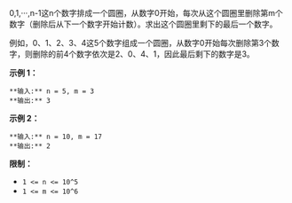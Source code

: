 0,1,···,n-1这n个数字排成一个圆圈，从数字0开始，每次从这个圆圈里删除第m个数字（删除后从下一个数字开始计数）。求出这个圆圈里剩下的最后一个数字。

例如，0、1、2、3、4这5个数字组成一个圆圈，从数字0开始每次删除第3个数字，则删除的前4个数字依次是2、0、4、1，因此最后剩下的数字是3。

**示例 1：**

    
    
    **输入:** n = 5, m = 3
    **输出:** 3
    

**示例 2：**

    
    
    **输入:** n = 10, m = 17
    **输出:** 2
    

**限制：**

  * `1 <= n <= 10^5`
  * `1 <= m <= 10^6`

